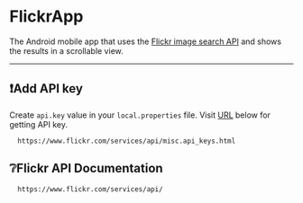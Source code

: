 # FlickrApp
The Android mobile app that uses the [Flickr image search API](https://www.flickr.com/services/api/) and shows the results in a scrollable view.

____

## ❗Add API key 
Create ```api.key``` value in your ```local.properties``` file.
Visit [URL](https://www.flickr.com/services/api/misc.api_keys.html) below for getting API key.
``` 
  https://www.flickr.com/services/api/misc.api_keys.html 
```


## ❔Flickr API Documentation

```
  https://www.flickr.com/services/api/
```
